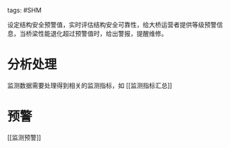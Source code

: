tags: #SHM 

设定结构安全预警值，实时评估结构安全可靠性，给大桥运营者提供等级预警信息，当桥梁性能退化超过预警值时，给出警报，提醒维修。

# 分析处理
监测数据需要处理得到相关的监测指标，如 [[监测指标汇总]]

# 预警
[[监测预警]]